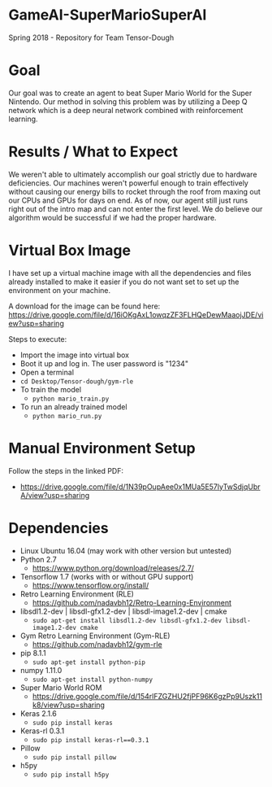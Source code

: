# GameAI-SuperMarioSuperAI
Spring 2018 - Repository for Team Tensor-Dough

Goal
====
Our goal was to create an agent to beat Super Mario World for 
the Super Nintendo. Our method in solving this problem was by 
utilizing a Deep Q network which is a deep neural network combined
with reinforcement learning.
	
Results / What to Expect
========================
We weren't able to ultimately accomplish our goal strictly due to 
hardware deficiencies. Our machines weren't powerful enough to train
effectively without causing our energy bills to rocket through the roof
from maxing out our CPUs and GPUs for days on end. As of now, our agent 
still just runs right out of the intro map and can not enter the first
level. We do believe our algorithm would be successful if we had the
proper hardware.
	
	
Virtual Box Image
=================
I have set up a virtual machine image with all the 
dependencies and files already installed to make it 
easier if you do not want set to set up the 
environment on your machine.

A download for the image can be found here:
	https://drive.google.com/file/d/16iOKgAxL1owqzZF3FLHQeDewMaaojJDE/view?usp=sharing

Steps to execute:
- Import the image into virtual box
- Boot it up and log in. The user password is "1234"
- Open a terminal
- `cd Desktop/Tensor-dough/gym-rle`
- To train the model
  - `python mario_train.py`
- To run an already trained model
  - `python mario_run.py`


Manual Environment Setup
========================

Follow the steps in the linked PDF:
- https://drive.google.com/file/d/1N39pOupAee0x1MUa5E57lyTwSdjqUbrA/view?usp=sharing


Dependencies
============
- Linux Ubuntu 16.04 (may work with other version but untested)
- Python 2.7
  - https://www.python.org/download/releases/2.7/
- Tensorflow 1.7 (works with or without GPU support)
  - https://www.tensorflow.org/install/
- Retro Learning Environment (RLE)
  - https://github.com/nadavbh12/Retro-Learning-Environment
- libsdl1.2-dev | libsdl-gfx1.2-dev | libsdl-image1.2-dev | cmake
  - `sudo apt-get install libsdl1.2-dev libsdl-gfx1.2-dev libsdl-image1.2-dev cmake`
- Gym Retro Learning Environment (Gym-RLE)
  - https://github.com/nadavbh12/gym-rle
- pip 8.1.1
  - `sudo apt-get install python-pip`
- numpy 1.11.0
  - `sudo apt-get install python-numpy`
- Super Mario World ROM
  - https://drive.google.com/file/d/154rlFZGZHU2fjPF96K6gzPp9Uszk11k8/view?usp=sharing
- Keras 2.1.6
  - `sudo pip install keras`
- Keras-rl 0.3.1
  - `sudo pip install keras-rl==0.3.1`
- Pillow
  - `sudo pip install pillow`
- h5py
  - `sudo pip install h5py`




